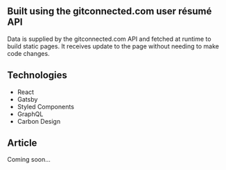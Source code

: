 ## Built using the gitconnected.com user résumé API
Data is supplied by the gitconnected.com API and fetched at runtime to build static pages. It receives update to the page without needing to make code changes.

## Technologies
- React
- Gatsby
- Styled Components
- GraphQL
- Carbon Design

## Article
Coming soon...
